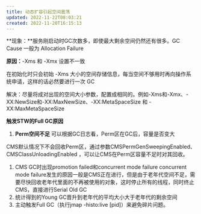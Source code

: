 ```yaml
---
title: 动态扩容引起空间震荡
updated: 2022-11-22T08:03:21
created: 2022-11-20T16:15:13
---
```


**现象：**服务刚启动时GC次数多，即使最大剩余空间仍然还有很多。GC Cause 一般为 Allocation Failure

**原因：**-Xms 和 -Xmx 设置不一致

在初始化时只会初始 -Xms 大小的空间存储信息，每当空间不够用时再向操作系统申请，这样的话必然要进行一次 GC

解决：尽量将成对出现的空间大小参数，配置成相同的。例如-Xms和-Xmx、-XX:NewSize和-XX:MaxNewSize、-XX:MetaSpaceSize 和 -XX:MaxMetaSpaceSize

**触发STW的Full GC原因**
1.  **Perm空间不足**
可以根据GC日志看，Perm区在GC后，容量是否变大

CMS默认情况下不会回收Perm区，通过参数CMSPermGenSweepingEnabled、CMSClassUnloadingEnabled ，可以让CMS在Perm区容量不足时对其回收。
1.  CMS GC时出现promotion failed和concurrent mode failure
concurrent mode failure发生的原因一般是CMS正在进行，但是由于老年代空间不足，需要尽快回收老年代里面的不再被使用的对象，这时停止所有的线程，同时终止CMS，直接进行Serial Old GC
1.  统计得到的Young GC晋升到老年代的平均大小大于老年代的剩余空间
2.  主动触发Full GC（执行jmap -histo:live \[pid\]）来避免碎片问题。
